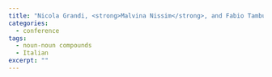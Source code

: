 ```yaml
---
title: "Nicola Grandi, <strong>Malvina Nissim</strong>, and Fabio Tamburini. Noun-clad adjectives: On the adjectival status of non head constituents of Italian attributive compounds. In <em>Proceedings of the International Conference on Word Classes</em>, Rome 2010."
categories: 
  - conference
tags:
  - noun-noun compounds
  - Italian
excerpt: ""
---
```




